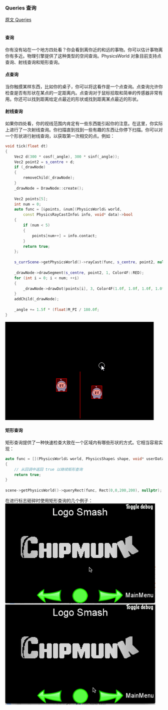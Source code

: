 ### Queries  查询
[原文 Queries](https://docs.cocos2d-x.org/cocos2d-x/v4/en/physics/queries.html) 
<br>
<br>

#### 查询
你有没有站在一个地方四处看？你会看到离你近的和远的事物。你可以估计事物离你有多近。物理引擎提供了这种类型的空间查询。PhysicsWorld 对象目前支持点查询、射线查询和矩形查询。

#### 点查询
当你触摸某样东西，比如你的桌子，你可以将这看作是一个点查询。点查询允许你检查是否有形状在某点的一定距离内。点查询对于鼠标拾取和简单的传感器非常有用。你还可以找到距离给定点最近的形状或找到距离某点最近的形状。

#### 射线查询
如果你四处看，你的视线范围内肯定有一些东西能引起你的注意。在这里，你实际上进行了一次射线查询。你扫描直到找到一些有趣的东西让你停下扫描。你可以对一个形状进行射线查询，以获取第一次相交的点。例如：

```cpp
void tick(float dt)
{
    Vec2 d(300 * cosf(_angle), 300 * sinf(_angle));
    Vec2 point2 = s_centre + d;
    if (_drawNode)
    {
        removeChild(_drawNode);
    }
    _drawNode = DrawNode::create();

    Vec2 points[5];
    int num = 0;
    auto func = [&points, &num](PhysicsWorld& world,
        const PhysicsRayCastInfo& info, void* data)->bool
    {
        if (num < 5)
        {
            points[num++] = info.contact;
        }
        return true;
    };

    s_currScene->getPhysicsWorld()->rayCast(func, s_centre, point2, nullptr);

    _drawNode->drawSegment(s_centre, point2, 1, Color4F::RED);
    for (int i = 0; i < num; ++i)
    {
        _drawNode->drawDot(points[i], 3, Color4F(1.0f, 1.0f, 1.0f, 1.0f));
    }
    addChild(_drawNode);

    _angle += 1.5f * (float)M_PI / 180.0f;
}
```
![ray](./RayTest.gif)

#### 矩形查询
矩形查询提供了一种快速检查大致在一个区域内有哪些形状的方式。它相当容易实现：

```cpp
auto func = [](PhysicsWorld& world, PhysicsShape& shape, void* userData)->bool
{
    // 从回调中返回 true 以继续矩形查询
    return true;
}

scene->getPhysicsWorld()->queryRect(func, Rect(0,0,200,200), nullptr);
```

在进行标志砸碎时使用矩形查询的几个例子：<br>
![rq1](./rectQuery1.gif)<br>
![rq2](./rectQuery2.gif)<br>
